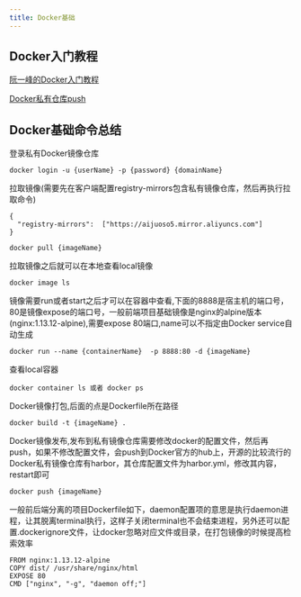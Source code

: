 ```yaml
---
title: Docker基础
---
```


## Docker入门教程

[阮一峰的Docker入门教程](https://www.ruanyifeng.com/blog/2018/02/docker-tutorial.html)

[Docker私有仓库push](https://www.cnblogs.com/lph970417/p/12121011.html)

## Docker基础命令总结

登录私有Docker镜像仓库

``` shell
docker login -u {userName} -p {password} {domainName}
```

拉取镜像(需要先在客户端配置registry-mirrors包含私有镜像仓库，然后再执行拉取命令)

``` shell
{
  "registry-mirrors":  ["https://aijuoso5.mirror.aliyuncs.com"]
}

docker pull {imageName}
```

拉取镜像之后就可以在本地查看local镜像

``` shell
docker image ls
```

镜像需要run或者start之后才可以在容器中查看,下面的8888是宿主机的端口号，80是镜像expose的端口号，一般前端项目基础镜像是nginx的alpine版本(nginx:1.13.12-alpine),需要expose 80端口,name可以不指定由Docker service自动生成

``` shell
docker run --name {containerName}  -p 8888:80 -d {imageName}
```

查看local容器

``` shell
docker container ls 或者 docker ps
```

Docker镜像打包,后面的点是Dockerfile所在路径

``` shell
docker build -t {imageName} .
```

Docker镜像发布,发布到私有镜像仓库需要修改docker的配置文件，然后再push，如果不修改配置文件，会push到Docker官方的hub上，开源的比较流行的Docker私有镜像仓库有harbor，其仓库配置文件为harbor.yml，修改其内容，restart即可

``` shell
docker push {imageName}
```

一般前后端分离的项目Dockerfile如下，daemon配置项的意思是执行daemon进程，让其脱离terminal执行，这样子关闭terminal也不会结束进程，另外还可以配置.dockerignore文件，让docker忽略对应文件或目录，在打包镜像的时候提高检索效率

``` shell
FROM nginx:1.13.12-alpine
COPY dist/ /usr/share/nginx/html
EXPOSE 80
CMD ["nginx", "-g", "daemon off;"]
```
